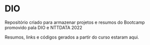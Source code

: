 # DIO
Repositório criado para armazenar projetos e resumos do Bootcamp promovido pala DIO e NTTDATA 2022

Resumos, links e códigos gerados a partir do curso estaram aqui.

